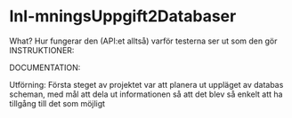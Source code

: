 # Inl-mningsUppgift2Databaser
What?
Hur fungerar den (API:et alltså)
varför testerna ser ut som den gör
INSTRUKTIONER:


DOCUMENTATION:

Utförning:
  Första steget av projektet var att planera ut uppläget av databas scheman, med mål att dela ut informationen så att det blev så enkelt att ha tillgång till det som möjligt
  